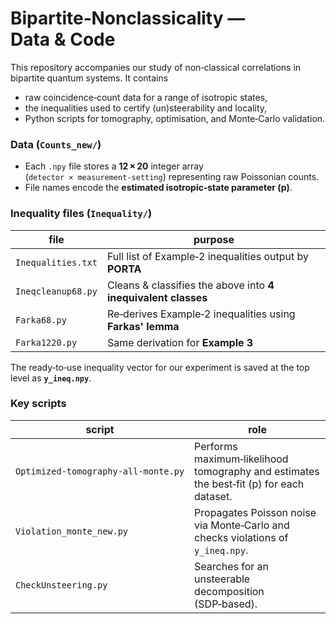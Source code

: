 # Bipartite‑Nonclassicality — Data & Code

This repository accompanies our study of non‑classical correlations in bipartite
quantum systems. It contains

* raw coincidence‑count data for a range of isotropic states,
* the inequalities used to certify (un)steerability and locality,
* Python scripts for tomography, optimisation, and Monte‑Carlo validation.


### Data (`Counts_new/`)

* Each `.npy` file stores a **12 × 20** integer array  
  (`detector × measurement‑setting`) representing raw Poissonian counts.
* File names encode the **estimated isotropic‑state parameter \(p\)**.

### Inequality files (`Inequality/`)

| file | purpose |
|------|---------|
| `Inequalities.txt` | Full list of Example‑2 inequalities output by **PORTA** |
| `Ineqcleanup68.py` | Cleans & classifies the above into **4 inequivalent classes** |
| `Farka68.py`       | Re‑derives Example‑2 inequalities using **Farkas' lemma** |
| `Farka1220.py`     | Same derivation for **Example 3** |

The ready‑to‑use inequality vector for our experiment is saved at the top level
as **`y_ineq.npy`**.


### Key scripts

| script | role |
|--------|------|
| `Optimized‑tomography‑all‑monte.py` | Performs maximum‑likelihood tomography and estimates the best‑fit \(p\) for each dataset. |
| `Violation_monte_new.py`            | Propagates Poisson noise via Monte‑Carlo and checks violations of `y_ineq.npy`. |
| `CheckUnsteering.py`                | Searches for an unsteerable decomposition (SDP‑based). |

